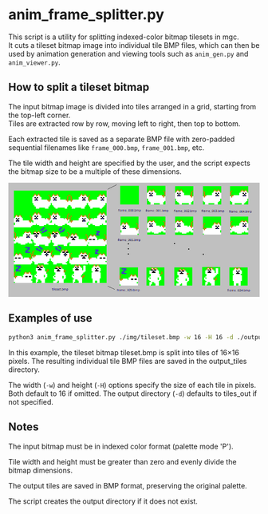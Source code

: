 # anim_frame_splitter.py

This script is a utility for splitting indexed-color bitmap tilesets in mgc.  
It cuts a tileset bitmap image into individual tile BMP files, which can then be used by animation generation and viewing tools such as `anim_gen.py` and `anim_viewer.py`.

## How to split a tileset bitmap

The input bitmap image is divided into tiles arranged in a grid, starting from the top-left corner.  
Tiles are extracted row by row, moving left to right, then top to bottom.  

Each extracted tile is saved as a separate BMP file with zero-padded sequential filenames like `frame_000.bmp`, `frame_001.bmp`, etc.

The tile width and height are specified by the user, and the script expects the bitmap size to be a multiple of these dimensions.

<div style="display: flex;">
  <img src="img/frame_split.bmp">
</div>

## Examples of use

```bash
python3 anim_frame_splitter.py ./img/tileset.bmp -w 16 -H 16 -d ./output_tiles
```

In this example, the tileset bitmap tileset.bmp is split into tiles of 16×16 pixels.
The resulting individual tile BMP files are saved in the output_tiles directory.

The width (`-w`) and height (`-H`) options specify the size of each tile in pixels. Both default to 16 if omitted.
The output directory (`-d`) defaults to tiles_out if not specified.

## Notes
The input bitmap must be in indexed color format (palette mode 'P').

Tile width and height must be greater than zero and evenly divide the bitmap dimensions.

The output tiles are saved in BMP format, preserving the original palette.

The script creates the output directory if it does not exist.

